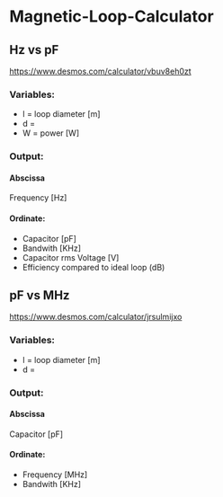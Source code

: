 # Magnetic-Loop-Calculator

## Hz vs pF

https://www.desmos.com/calculator/vbuv8eh0zt

### Variables:
- l = loop diameter [m]
- d = 
- W = power [W]

### Output:

#### Abscissa

Frequency [Hz]

#### Ordinate:
- Capacitor [pF]
- Bandwith [KHz]
- Capacitor rms Voltage [V]
- Efficiency compared to ideal loop (dB)

## pF vs MHz

https://www.desmos.com/calculator/jrsulmijxo

### Variables:
- l = loop diameter [m]
- d = 

### Output:

#### Abscissa

Capacitor [pF]

#### Ordinate:
- Frequency [MHz]
- Bandwith [KHz]
